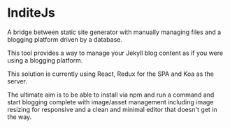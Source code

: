 # InditeJs

A bridge between static site generator with manually managing files and a blogging platform driven by a database.

This tool provides a way to manage your Jekyll blog content as if you were using a blogging platform.

This solution is currently using React, Redux for the SPA and Koa as the server.

The ultimate aim is to be able to install via npm and run a command and start blogging complete with image/asset management including image resizing for responsive and a clean and minimal editor that doesn't get in the way.
